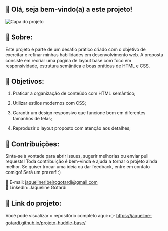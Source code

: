 ## 💜 Olá, seja bem-vindo(a) a este projeto!

![Capa do projeto](QUESTHTML+CSS(avançado)/tela.png)


## 📌 Sobre:
Este projeto é parte de um desafio prático criado com o objetivo de exercitar e refinar minhas habilidades em desenvolvimento web. A proposta consiste em recriar uma página de layout base com foco em responsividade, estrutura semântica e boas práticas de HTML e CSS.


## 🎯 Objetivos:

1. Praticar a organização de conteúdo com HTML semântico;

2. Utilizar estilos modernos com CSS;

3. Garantir um design responsivo que funcione bem em diferentes tamanhos de telas;

4. Reproduzir o layout proposto com atenção aos detalhes;


## 🤝 Contribuições:

Sinta-se à vontade para abrir issues, sugerir melhorias ou enviar pull requests! Toda contribuição é bem-vinda e ajuda a tornar o projeto ainda melhor.
Se quiser trocar uma ideia ou dar feedback, entre em contato comigo! Será um prazer! :)

📧 E-mail: jaquelineribeirogotardi@gmail.com  
💼 LinkedIn: Jaqueline Gotardi

## 🔗 Link do projeto:
Você pode visualizar o repositório completo aqui:
👉 https://jaqueline-gotardi.github.io/projeto-huddle-base/


